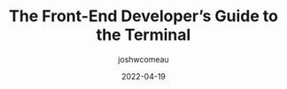 ---
author: joshwcomeau
date: 2022-04-19
tags:
  - guides
  - terminal
target_url: https://www.joshwcomeau.com/javascript/terminal-for-js-devs/
title: The Front-End Developer’s Guide to the Terminal
---